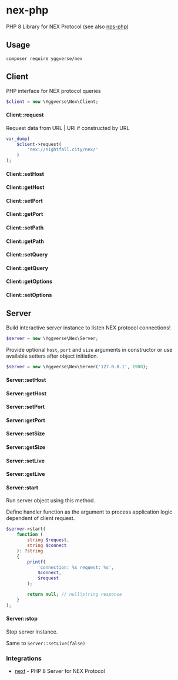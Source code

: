 # nex-php

PHP 8 Library for NEX Protocol (see also [nps-php](https://github.com/YGGverse/nps-php))

## Usage

```
composer require yggverse/nex
```

## Client

PHP interface for NEX protocol queries

``` php
$client = new \Yggverse\Nex\Client;
```

#### Client::request

Request data from URL | URI if constructed by URL

``` php
var_dump(
    $client->request(
        'nex://nightfall.city/nex/'
    )
);
```

#### Client::setHost
#### Client::getHost
#### Client::setPort
#### Client::getPort
#### Client::setPath
#### Client::getPath
#### Client::setQuery
#### Client::getQuery
#### Client::getOptions
#### Client::setOptions

## Server

Build interactive server instance to listen NEX protocol connections!

``` php
$server = new \Yggverse\Nex\Server;
```

Provide optional `host`, `port` and `size` arguments in constructor or use available setters after object initiation.

``` php
$server = new \Yggverse\Nex\Server('127.0.0.1', 1900);
```

#### Server::setHost
#### Server::getHost
#### Server::setPort
#### Server::getPort
#### Server::setSize
#### Server::getSize
#### Server::setLive
#### Server::getLive

#### Server::start

Run server object using this method.

Define handler function as the argument to process application logic dependent of client request.

``` php
$server->start(
    function (
        string $request,
        string $connect
    ): ?string
    {
        printf(
            'connection: %s request: %s',
            $connect,
            $request
        );

        return null; // null|string response
    }
);
```

#### Server::stop

Stop server instance.

Same to `Server::setLive(false)`

### Integrations

* [next](https://github.com/YGGverse/next) - PHP 8 Server for NEX Protocol
